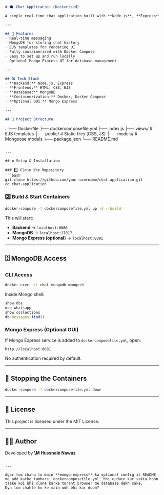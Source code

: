 ```markdown
# 🗨️ Chat Application (Dockerized)

A simple real-time chat application built with **Node.js**, **Express**, **EJS**, and **MongoDB**, fully containerized using **Docker** and **Docker Compose**.

---

## 🚀 Features
- Real-time messaging
- MongoDB for storing chat history
- EJS templates for rendering UI
- Fully containerized with Docker Compose
- Easy to set up and run locally
- Optional Mongo Express UI for database management

---

## 🛠️ Tech Stack
- **Backend:** Node.js, Express
- **Frontend:** HTML, CSS, EJS
- **Database:** MongoDB
- **Containerization:** Docker, Docker Compose
- **Optional GUI:** Mongo Express

---

## 📂 Project Structure
```

.
├── Dockerfile
├── dockercomposefile.yml
├── index.js
├── views/         # EJS templates
├── public/        # Static files (CSS, JS)
├── models/        # Mongoose models
├── package.json
└── README.md

````

---

## ⚙️ Setup & Installation

### 1️⃣ Clone the Repository
```bash
git clone https://github.com/your-username/chat-application.git
cd chat-application
````

### 2️⃣ Build & Start Containers

```bash
docker-compose -f dockercomposefile.yml up -d --build
```

This will start:

* **Backend** → `localhost:8080`
* **MongoDB** → `localhost:27017`
* **Mongo Express (optional)** → `localhost:8081`

---

## 🗄️ MongoDB Access

### CLI Access

```bash
docker exec -it chat-mongodb mongosh
```

Inside Mongo shell:

```js
show dbs
use whatsapp
show collections
db.messages.find()
```

### Mongo Express (Optional GUI)

If Mongo Express service is added to `dockercomposefile.yml`, open:

```
http://localhost:8081
```

No authentication required by default.

---

## 🛑 Stopping the Containers

```bash
docker-compose -f dockercomposefile.yml down
```

---

## 📜 License

This project is licensed under the MIT License.

---

## 👨‍💻 Author

Developed by **\M Hussnain Nawaz**

```

---

Agar tum chaho to main **mongo-express** ka optional config is README me add karke tumhare `dockercomposefile.yml` bhi update kar sakta hoon taake koi bhi clone karke turant browser me database dekh sake.  
Kya tum chahte ho ke main woh bhi kar doon?
```
